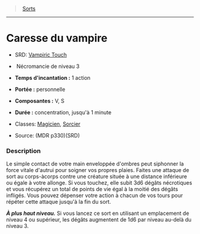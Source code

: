 ﻿---
!SpellItem
Name: Caresse du vampire
AltName: '[Vampiric Touch](srd_spells_vampiric_touch.md)'
Type: Nécromancie
Level: 3
CastingTime: 1 action
Range: personnelle
Components: V, S
Duration: concentration, jusqu'à 1 minute
Classes: '[Magicien](hd_wizard.md), [Sorcier](hd_warlock.md)'
Family: SpellHD
Source: (MDR p330)(SRD)
Id: spells_hd.md#caresse-du-vampire
ParentLink: spells_hd.md#sorts
ParentName: Sorts
NameLevel: 1
Attributes:
  Name: Caresse du vampire
  Markdown: >+
    # <!--Name-->Caresse du vampire<!--/Name-->


    - SRD: <!--AltName-->[Vampiric Touch](srd_spells_vampiric_touch.md)<!--/AltName-->


    -  <!--Type-->Nécromancie<!--/Type--> de niveau <!--Level-->3<!--/Level-->


    - **Temps d'incantation :** <!--CastingTime-->1 action<!--/CastingTime-->


    - **Portée :** <!--Range-->personnelle<!--/Range-->


    - **Composantes :** <!--Components-->V, S<!--/Components-->


    - **Durée :** <!--Duration-->concentration, jusqu'à 1 minute<!--/Duration-->


    - Classes: <!--Classes-->[Magicien](hd_wizard.md), [Sorcier](hd_warlock.md)<!--/Classes-->


    - Source: <!--Source-->(MDR p330)(SRD)<!--/Source-->


    ### Description


    Le simple contact de votre main enveloppée d'ombres peut siphonner la force vitale d'autrui pour soigner vos propres plaies. Faites une attaque de sort au corps-àcorps contre une créature située à une distance inférieure ou égale à votre allonge. Si vous touchez, elle subit 3d6 dégâts nécrotiques et vous récupérez un total de points de vie égal à la moitié des dégâts infligés. Vous pouvez dépenser votre action à chacun de vos tours pour répéter cette attaque jusqu'à la fin du sort.


    **_À plus haut niveau._** Si vous lancez ce sort en utilisant un emplacement de niveau 4 ou supérieur, les dégâts augmentent de 1d6 par niveau au-delà du niveau 3.

  AltName: '[Vampiric Touch](srd_spells_vampiric_touch.md)'
  Type: Nécromancie
  Level: 3
  CastingTime: 1 action
  Range: personnelle
  Components: V, S
  Duration: concentration, jusqu'à 1 minute
  Classes: '[Magicien](hd_wizard.md), [Sorcier](hd_warlock.md)'
  Source: (MDR p330)(SRD)
AttributesDictionary: >+
  Name: Caresse du vampire

  Markdown: >+

    # <!--Name-->Caresse du vampire<!--/Name-->





    - SRD: <!--AltName-->[Vampiric Touch](srd_spells_vampiric_touch.md)<!--/AltName-->





    -  <!--Type-->Nécromancie<!--/Type--> de niveau <!--Level-->3<!--/Level-->





    - **Temps d'incantation :** <!--CastingTime-->1 action<!--/CastingTime-->





    - **Portée :** <!--Range-->personnelle<!--/Range-->





    - **Composantes :** <!--Components-->V, S<!--/Components-->





    - **Durée :** <!--Duration-->concentration, jusqu'à 1 minute<!--/Duration-->





    - Classes: <!--Classes-->[Magicien](hd_wizard.md), [Sorcier](hd_warlock.md)<!--/Classes-->





    - Source: <!--Source-->(MDR p330)(SRD)<!--/Source-->





    ### Description





    Le simple contact de votre main enveloppée d'ombres peut siphonner la force vitale d'autrui pour soigner vos propres plaies. Faites une attaque de sort au corps-àcorps contre une créature située à une distance inférieure ou égale à votre allonge. Si vous touchez, elle subit 3d6 dégâts nécrotiques et vous récupérez un total de points de vie égal à la moitié des dégâts infligés. Vous pouvez dépenser votre action à chacun de vos tours pour répéter cette attaque jusqu'à la fin du sort.





    **_À plus haut niveau._** Si vous lancez ce sort en utilisant un emplacement de niveau 4 ou supérieur, les dégâts augmentent de 1d6 par niveau au-delà du niveau 3.



  AltName: '[Vampiric Touch](srd_spells_vampiric_touch.md)'

  Type: Nécromancie

  Level: 3

  CastingTime: 1 action

  Range: personnelle

  Components: V, S

  Duration: concentration, jusqu'à 1 minute

  Classes: '[Magicien](hd_wizard.md), [Sorcier](hd_warlock.md)'

  Source: (MDR p330)(SRD)

---
> [Sorts](hd_spells.md)

---

# Caresse du vampire

- SRD: [Vampiric Touch](srd_spells_vampiric_touch.md)

-  Nécromancie de niveau 3

- **Temps d'incantation :** 1 action

- **Portée :** personnelle

- **Composantes :** V, S

- **Durée :** concentration, jusqu'à 1 minute

- Classes: [Magicien](hd_wizard.md), [Sorcier](hd_warlock.md)

- Source: (MDR p330)(SRD)

### Description

Le simple contact de votre main enveloppée d'ombres peut siphonner la force vitale d'autrui pour soigner vos propres plaies. Faites une attaque de sort au corps-àcorps contre une créature située à une distance inférieure ou égale à votre allonge. Si vous touchez, elle subit 3d6 dégâts nécrotiques et vous récupérez un total de points de vie égal à la moitié des dégâts infligés. Vous pouvez dépenser votre action à chacun de vos tours pour répéter cette attaque jusqu'à la fin du sort.

**_À plus haut niveau._** Si vous lancez ce sort en utilisant un emplacement de niveau 4 ou supérieur, les dégâts augmentent de 1d6 par niveau au-delà du niveau 3.

